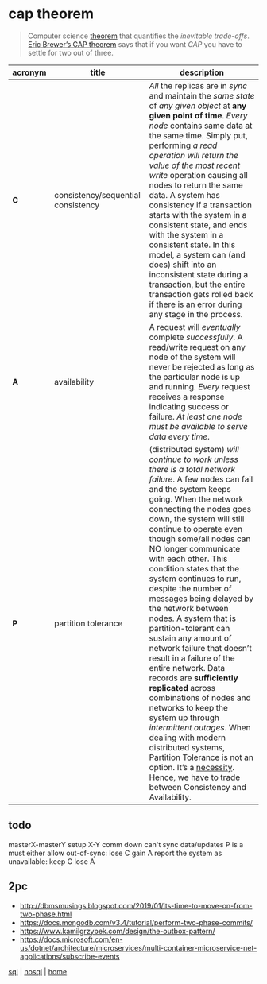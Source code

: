 # cap theorem

> Computer science [theorem][3] that quantifies the _inevitable trade-offs_. [Eric Brewer’s CAP theorem][4] says that if you want _CAP_ you have to settle for two out of three.

acronym | title | description
---|---|---
**C** | consistency/sequential consistency | _All_ the replicas are in _sync_ and maintain the _same state_ of _any given object_ at **any given point of time**. _Every node_ contains same data at the same time. Simply put, performing _a read operation will return the value of the most recent write_ operation causing all nodes to return the same data. A system has consistency if a transaction starts with the system in a consistent state, and ends with the system in a consistent state. In this model, a system can (and does) shift into an inconsistent state during a transaction, but the entire transaction gets rolled back if there is an error during any stage in the process.
**A** | availability | A request will _eventually_ complete _successfully_. A read/write request on any node of the system will never be rejected as long as the particular node is up and running. _Every_ request receives a response indicating success or failure. _At least one node must be available to serve data every time_.
**P** | partition tolerance | (distributed system) _will continue to work unless there is a total network failure_. A few nodes can fail and the system keeps going. When the network connecting the nodes goes down, the system will still continue to operate even though some/all nodes can NO longer communicate with each other. This condition states that the system continues to run, despite the number of messages being delayed by the network between nodes. A system that is partition-tolerant can sustain any amount of network failure that doesn’t result in a failure of the entire network. Data records are **sufficiently replicated** across combinations of nodes and networks to keep the system up through _intermittent outages_. When dealing with modern distributed systems, Partition Tolerance is not an option. It’s a [necessity](5). Hence, we have to trade between Consistency and Availability.

## todo

masterX-masterY setup
X-Y comm down
can't sync data/updates
P is a must
either allow out-of-sync: lose C gain A
report the system as unavailable: keep C lose A

## 2pc

- http://dbmsmusings.blogspot.com/2019/01/its-time-to-move-on-from-two-phase.html
- https://docs.mongodb.com/v3.4/tutorial/perform-two-phase-commits/
- https://www.kamilgrzybek.com/design/the-outbox-pattern/
- https://docs.microsoft.com/en-us/dotnet/architecture/microservices/multi-container-microservice-net-applications/subscribe-events


[sql](../sql.md) | [nosql](../nosql.md) | [home](../../README.md)

[1]: https://neo4j.com/blog/acid-vs-base-consistency-models-explained/
[2]: https://people.eecs.berkeley.edu/~brewer/cs262b-2004/PODC-keynote.pdf
[3]: https://www.quora.com/What-Is-CAP-Theorem-1
[4]: http://www.julianbrowne.com/article/viewer/brewers-cap-theorem
[5]: https://towardsdatascience.com/cap-theorem-and-distributed-database-management-systems-5c2be977950e
[6]: https://www.innoarchitech.com/blog/how-choose-right-database-system-relational-rdbms-vs-nosql-vs-newsql
[7]: http://www.cs.umd.edu/~abadi/papers/abadi-pacelc.pdf
[8]: https://www.quora.com/q/ebzrgpkirtzpthyb/Distributed-Systems-Part-2-Consistency-versus-Availability-A-Pragmatic-Example
[9]: https://fenix.tecnico.ulisboa.pt/downloadFile/1126518382178117/10.e-CAP-3.pdf
[10]: http://ksat.me/a-plain-english-introduction-to-cap-theorem/
[11]: https://github.com/dotnetcore/CAP
[12]: http://cap.dotnetcore.xyz/user-guide/en/getting-started/quick-start/
[13]: https://stackoverflow.com/questions/11292215/where-does-mongodb-stand-in-the-cap-theorem
[14]: https://aphyr.com/posts/322-call-me-maybe-mongodb-stale-reads
[15]: https://gist.github.com/armon/11059431
[16]: https://github.com/etcd-io/etcd/issues/741
[17]: https://blog.nahurst.com/visual-guide-to-nosql-systems
